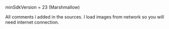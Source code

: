 
minSdkVersion = 23 (Marshmallow)

All comments i added in the sources.
I load images from network so you will need internet connection.
